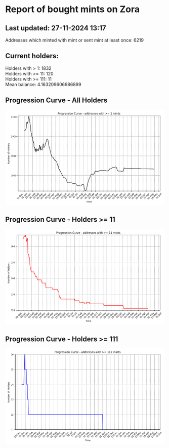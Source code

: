 # Report of bought mints on Zora
## Last updated: 27-11-2024 13:17
Addresses which minted with mint or sent mint at least once: 6219

## Current holders:
Holders with > 1: 1832  
Holders with >= 11: 120  
Holders with >= 111: 11  
Mean balance: 4.163209606986899  

## Progression Curve - All Holders
![addresses with >= 1 mint](progression_curve_all.png)
## Progression Curve - Holders >= 11
![addresses with >= 11 mints](progression_curve_gt_11.png)
## Progression Curve - Holders >= 111
![addresses with >= 111 mints](progression_curve_gt_111.png)
